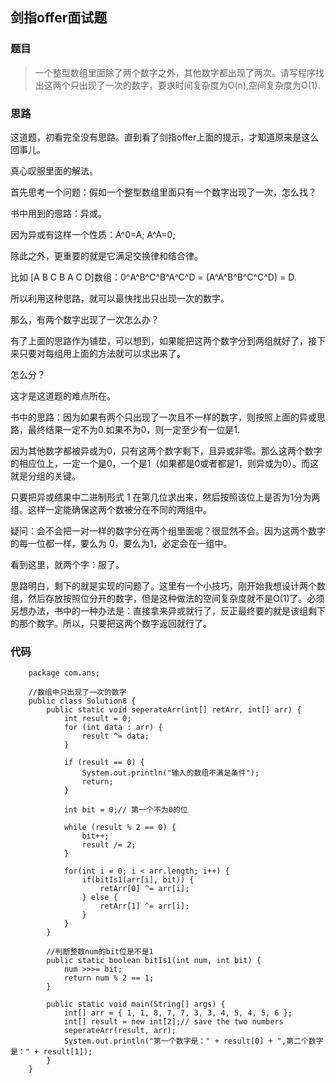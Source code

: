 ## 剑指offer面试题

### 题目

> 一个整型数组里面除了两个数字之外，其他数字都出现了两次。请写程序找出这两个只出现了一次的数字，要求时间复杂度为O(n),空间复杂度为O(1).

### 思路

这道题，初看完全没有思路。直到看了剑指offer上面的提示，才知道原来是这么回事儿。

真心叹服里面的解法。

首先思考一个问题：假如一个整型数组里面只有一个数字出现了一次，怎么找？

书中用到的思路：异或。

因为异或有这样一个性质：A^0=A; A^A=0;

除此之外，更重要的就是它满足交换律和结合律。

比如 [A B C B A C D]数组：0^A^B^C^B^A^C^D = (A^A^B^B^C^C^D) = D.

所以利用这种思路，就可以最快找出只出现一次的数字。

那么，有两个数字出现了一次怎么办？

有了上面的思路作为铺垫，可以想到，如果能把这两个数字分到两组就好了，接下来只要对每组用上面的方法就可以求出来了。

怎么分？

这才是这道题的难点所在。

书中的思路：因为如果有两个只出现了一次且不一样的数字，则按照上面的异或思路，最终结果一定不为0.如果不为0，则一定至少有一位是1.

因为其他数字都被异或为0，只有这两个数字剩下，且异或非零。那么这两个数字的相应位上，一定一个是0，一个是1（如果都是0或者都是1，则异或为0）。而这就是分组的关键。

只要把异或结果中二进制形式 1 在第几位求出来，然后按照该位上是否为1分为两组。这样一定能确保这两个数被分在不同的两组中。

疑问：会不会把一对一样的数字分在两个组里面呢？很显然不会。因为这两个数字的每一位都一样，要么为 0，要么为1，必定会在一组中。

看到这里，就两个字：服了。

思路明白，剩下的就是实现的问题了。这里有一个小技巧，刚开始我想设计两个数组，然后存放按照位分开的数字，但是这种做法的空间复杂度就不是O(1)了。必须另想办法，书中的一种办法是：直接拿来异或就行了，反正最终要的就是该组剩下的那个数字。所以，只要把这两个数字返回就行了。

### 代码

		package com.ans;
		
		//数组中只出现了一次的数字
		public class Solution8 {
			public static void seperateArr(int[] retArr, int[] arr) {
				int result = 0;
				for (int data : arr) {
					result ^= data;
				}
		
				if (result == 0) {
					System.out.println("输入的数组不满足条件");
					return;
				}
		
				int bit = 0;// 第一个不为0的位
		
				while (result % 2 == 0) {
					bit++;
					result /= 2;
				}
		
				for(int i = 0; i < arr.length; i++) {
					if(bitIs1(arr[i], bit)) {
						retArr[0] ^= arr[i];
					} else {
						retArr[1] ^= arr[i];
					}
				}
			}
			
			//判断整数num的bit位是不是1
			public static boolean bitIs1(int num, int bit) {
				num >>>= bit;
				return num % 2 == 1;
			}
		
			public static void main(String[] args) {
				int[] arr = { 1, 1, 8, 7, 7, 3, 3, 4, 5, 4, 5, 6 };
				int[] result = new int[2];// save the two numbers
				seperateArr(result, arr);
				System.out.println("第一个数字是：" + result[0] + ",第二个数字是：" + result[1]);
			}
		}
